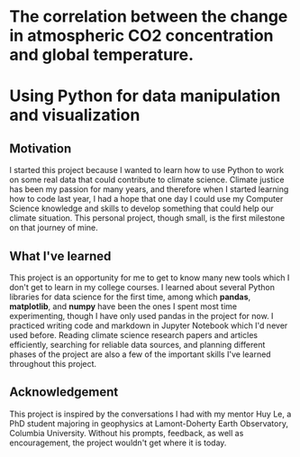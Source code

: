 # The correlation between the change in atmospheric CO2 concentration and global temperature.
# Using Python for data manipulation and visualization

## Motivation
I started this project because I wanted to learn how to use Python to work on some real data that could contribute to climate science. Climate justice has  been my passion for many years, and therefore when I started learning how to code last year, I had a hope that one day I could use my Computer Science knowledge and skills to develop something that could help our climate situation. This personal project, though small, is the first milestone on that journey of mine.

## What I've learned
This project is an opportunity for me to get to know many new tools which I don't get to learn in my college courses. I learned about several Python libraries for data science for the first time, among which **pandas**, **matplotlib**, and **numpy** have been the ones I spent most time experimenting, though I have only used pandas in the project for now. I practiced writing code and markdown in Jupyter Notebook which I'd never used before. Reading climate science research papers and articles efficiently, searching for reliable data sources, and planning different phases of the project are also a few of the important skills I've learned throughout this project.

## Acknowledgement
This project is inspired by the conversations I had with my mentor Huy Le, a PhD student majoring in geophysics at Lamont-Doherty Earth Observatory, Columbia University. Without his prompts, feedback, as well as encouragement, the project wouldn't get where it is today. 



